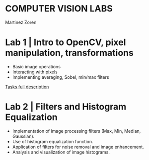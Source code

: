 # COMPUTER VISION LABS

Martinez Zoren

# Lab 1 | Intro to OpenCV, pixel manipulation, transformations
- Basic image operations
- Interacting with pixels
- Implementing averaging, Sobel, min/max filters

[Tasks full description](https://github.com/ThePelatz/computer_vision_labs/blob/master/lab1/Lab%201%20-%20Intro%20OpenCV%20pix%20manipulation%20transformations.pdf)

# Lab 2 | Filters and Histogram Equalization

- Implementation of image processing filters (Max, Min, Median, Gaussian).
- Use of histogram equalization function.
- Application of filters for noise removal and image enhancement.
- Analysis and visualization of image histograms.